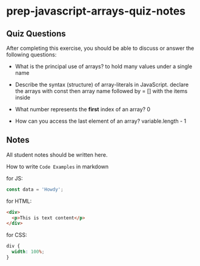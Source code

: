 # prep-javascript-arrays-quiz-notes

## Quiz Questions

After completing this exercise, you should be able to discuss or answer the following questions:

- What is the principal use of arrays?
  to hold many values under a single name
- Describe the syntax (structure) of array-literals in JavaScript.
  declare the arrays with const
  then array name
  followed by =
  [] with the items inside

- What number represents the **first** index of an array?
  0
- How can you access the last element of an array?
  variable.length - 1

## Notes

All student notes should be written here.

How to write `Code Examples` in markdown

for JS:

```javascript
const data = 'Howdy';
```

for HTML:

```html
<div>
  <p>This is text content</p>
</div>
```

for CSS:

```css
div {
  width: 100%;
}
```
